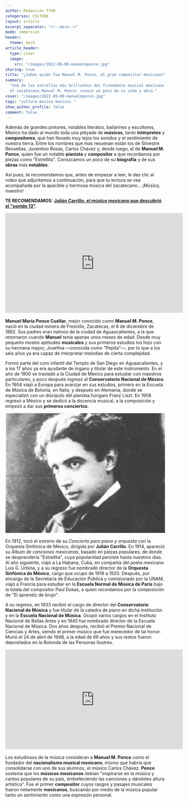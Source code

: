 ```yaml
---
author: Redacción TYSM
categories: CULTURA
layout: article
excerpt_separator: "<!--more-->"
mode: immersive
header:
  theme: dark
article_header:
  type: cover
  image:
    src: "/images/2022-09-08-manuelmponce.jpg"
sharing: true
title: "¿Sabes quién fue Manuel M. Ponce, el gran compositor mexicano?"
summary:
  "Una de las estrellas más brillantes del firmamento musical mexicano fue
  el zacatecano Manuel M. Ponce: conoce un poco de su vida y obra."
cover: "/images/2022-09-08-manuelmponce.jpg"
tags: "cultura musica musicos "
show_author_profile: false
comment: false
---
```


Además de grandes pintores, notables literatos, bailarines y escultores, México ha dado al mundo toda una pléyade de **músicos**, tanto **intérpretes** y **compositores**, que han llevado muy lejos los sonidos y el sentimiento de nuestra tierra. Entre los nombres que más resuenan están los de Silvestre Revueltas, Juventino Rosas, Carlos Chávez y, desde luego, el de **Manuel M. Ponce**, quien fue un notable **pianista** y **compositor** a que recordamos por piezas como "Estrellita". Conozcamos un poco de su **biografía** y de sus **obras** más **notables**.

Así pues, te recomendamos que, antes de empezar a leer, le des clic al video que adjuntamos a continuación, para que tu lectura se vea acompañada por la apacible y hermosa música del zacatecano… ¡Música, maestro!

**TE RECOMENDAMOS:** [**Julián Carrillo, el músico mexicano que descubrió el "sonido 13"**](https://blog.tonoysumariachi.com/cultura/2022/07/18/julian-carrillo-el-musico-mexicano-que-descubrio-el-sonido-13.html)**.**

<iframe width="560" height="315" src="https://www.youtube.com/embed/QyW2Yb6eG4Y" title="YouTube video player" frameborder="0" allow="accelerometer; autoplay; clipboard-write; encrypted-media; gyroscope; picture-in-picture" allowfullscreen></iframe>

**Manuel María Ponce Cuéllar**, mejor conocido como **Manuel M. Ponce**, nació en la ciudad minera de Fresnillo, Zacatecas, el 8 de diciembre de 1882. Sus padres eran nativos de la ciudad de Aguascalientes, a la que retornaron cuando **Manuel** tenía apenas unos meses de edad. Desde muy pequeño mostró aptitudes **musicales** y sus primeros estudios los hizo con su hermana mayor, Josefina —conocida como "Pepita"—, por lo que a los seis años ya era capaz de interpretar melodías de cierta complejidad.

Formó parte del coro infantil del Templo de San Diego en Aguaacalientes, y a los 17 años ya era ayudante de órgano y titular de este instrumento. En el año de 1900 se trasladó a la Ciudad de México para estudiar con maestros particulares, y poco después ingresó al **Conservatorio Nacional de México**. En 1904 viajó a Europa para avanzar en sus estudios, primero en la Escuela de Música de Bolonia, en Italia, y después en Alemania, donde se especializó con un discípulo del pianista húngaro Franz Liszt. En 1908 regresó a México y se dedicó a la docencia musical, a la composición y empezó a dar sus **primeros conciertos**.

![](/images/2022-09-08-manuelmponce2.jpeg)

En 1912, tocó el estreno de su _Concierto para piano y orquesta_ con la Orquesta Sinfónica de México, dirigida por **Julián Carrillo**. En 1914, apareció su _Álbum de canciones mexicanas_, basado en piezas populares, de donde se desprendería "Estrellita", cuya popularidad persiste hasta nuestros días. Al año siguiente, viajó a La Habana, Cuba, en compañía del poeta mexicano Luis G. Urbina, y a su regreso fue nombrado director de la **Orquesta Sinfónica de México**, cargo que ocupó de 1918 a 1920. Después, por encargo de la Secretaría de Educación Pública y comisionado por la UNAM, viajó a Francia para estudiar en la **Escuela Normal de Música de París** bajo la tutela del compositor Paul Dukas, a quien recordamos por la composición de "El aprendiz de brujo".

A su regreso, en 1933 recibió el cargo de director del **Conservatorio Nacional de Música** y fue titular de la catedra de piano en dicha institución y en la **Escuela Nacional de Música**. Ocupó varios cargos en el Instituto Nacional de Bellas Artes y en 1945 fue nombrado director de la Escuela Nacional de Música. Dos años después, recibió el Premio Nacional de Ciencias y Artes, siendo el primer músico que fue merecedor de tal honor. Murió el 24 de abril de 1948, a la edad de 66 años y sus restos fueron depositados en la Rotonda de las Personas Ilustres.

<iframe width="560" height="315" src="https://www.youtube.com/embed/dLsSXwtjM3Y?start=35" title="YouTube video player" frameborder="0" allow="accelerometer; autoplay; clipboard-write; encrypted-media; gyroscope; picture-in-picture" allowfullscreen></iframe>

Los estudiosos de la música consideran a **Manuel M. Ponce** como el fundador del **nacionalismo musical mexicano**, mismo que habría que consolidarse con uno de sus alumnos, el músico Carlos Chávez. **Ponce** sostenía que los **músicos mexicanos** debían "inspirarse en la música y cantos populares de su país, embelleciendo las canciones y dándoles altura artística". Fue el primer **compositor** cuyos rasgos y pasajes musicales fueron netamente **mexicanos**, buscando por medio de la música popular tanto un sentimiento como una expresión personal.
